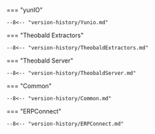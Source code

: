 
=== "yunIO"

    --8<-- "version-history/Yunio.md"

=== "Theobald Extractors"

    --8<-- "version-history/TheobaldExtractors.md"
	
=== "Theobald Server"

    --8<-- "version-history/TheobaldServer.md"

=== "Common"

    --8<-- "version-history/Common.md"

=== "ERPConnect"

    --8<-- "version-history/ERPConnect.md"